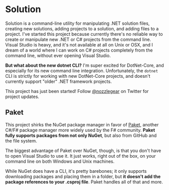 # Solution

Solution is a command-line utility for manipulating .NET solution files, creating new solutions, adding projects to a solution, and adding files to a project. I've started this project because currently there's no reliable way to create or manipulate new .NET or C# projects from the command line. Visual Studio is heavy, and it's not available at all on Unix or OSX, and I dream of a world where I can work on C# projects completely from the command line, without ever opening Visual Studio.

**But what about the new dotnet CLI?** I'm super excited for DotNet-Core, and especially for its new command line integration. Unfortunately, the `dotnet` CLI is strictly for working with new DotNet-Core projects, and doesn't currently support "older" .NET framework projects. 

This project has just been started! Follow [@nozzlegear](https://twitter.com/nozzlegear) on Twitter for project updates.

## Paket

This project shirks the NuGet package manager in favor of [Paket](https://github.com/fsprojects/paket), another C#/F# package manager more widely used by the F# community. **Paket fully supports packages from not only NuGet**, but also from GitHub and the file system. 

The biggest advantage of Paket over NuGet, though, is that you don't have to open Visual Studio to use it. It just works, right out of the box, on your command line on both Windows and Unix machines. 

While NuGet does have a CLI, it's pretty barebones; it only supports downloading packages and placing them in a folder, but **it doesn't add the package references to your .csproj file**. Paket handles all of that and more.